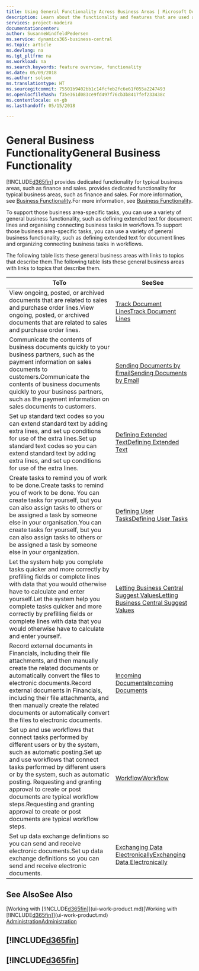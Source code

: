 ```yaml
---
title: Using General Functionality Across Business Areas | Microsoft Docs
description: Learn about the functionality and features that are used across business areas in Business Central .
services: project-madeira
documentationcenter: 
author: SusanneWindfeldPedersen
ms.service: dynamics365-business-central
ms.topic: article
ms.devlang: na
ms.tgt_pltfrm: na
ms.workload: na
ms.search.keywords: feature overview, functionality
ms.date: 05/09/2018
ms.author: solsen
ms.translationtype: HT
ms.sourcegitcommit: 75501b9402bb1c14fcfeb2fc6e61f055a2247493
ms.openlocfilehash: f35e361d083ce9fd497f76cb3b8417fef233438c
ms.contentlocale: en-gb
ms.lasthandoff: 05/15/2018

---
```

# <a name="general-business-functionality"></a><span data-ttu-id="8e509-103">General Business Functionality</span><span class="sxs-lookup"><span data-stu-id="8e509-103">General Business Functionality</span></span>
[!INCLUDE[d365fin](includes/d365fin_md.md)]<span data-ttu-id="8e509-104"> provides dedicated functionality for typical business areas, such as finance and sales.</span><span class="sxs-lookup"><span data-stu-id="8e509-104"> provides dedicated functionality for typical business areas, such as finance and sales.</span></span> <span data-ttu-id="8e509-105">For more information, see [Business Functionality](across-business-functionality.md).</span><span class="sxs-lookup"><span data-stu-id="8e509-105">For more information, see [Business Functionality](across-business-functionality.md).</span></span>

<span data-ttu-id="8e509-106">To support those business area-specific tasks, you can use a variety of general business functionality, such as defining extended text for document lines and organising connecting business tasks in workflows.</span><span class="sxs-lookup"><span data-stu-id="8e509-106">To support those business area-specific tasks, you can use a variety of general business functionality, such as defining extended text for document lines and organizing connecting business tasks in workflows.</span></span>

<span data-ttu-id="8e509-107">The following table lists these general business areas with links to topics that describe them.</span><span class="sxs-lookup"><span data-stu-id="8e509-107">The following table lists these general business areas with links to topics that describe them.</span></span>

| <span data-ttu-id="8e509-108">To</span><span class="sxs-lookup"><span data-stu-id="8e509-108">To</span></span> | <span data-ttu-id="8e509-109">See</span><span class="sxs-lookup"><span data-stu-id="8e509-109">See</span></span> |
| --- | --- |
|<span data-ttu-id="8e509-110">View ongoing, posted, or archived documents that are related to sales and purchase order lines.</span><span class="sxs-lookup"><span data-stu-id="8e509-110">View ongoing, posted, or archived documents that are related to sales and purchase order lines.</span></span>|[<span data-ttu-id="8e509-111">Track Document Lines</span><span class="sxs-lookup"><span data-stu-id="8e509-111">Track Document Lines</span></span>](across-how-to-track-document-lines.md)|
| <span data-ttu-id="8e509-112">Communicate the contents of business documents quickly to your business partners, such as the payment information on sales documents to customers.</span><span class="sxs-lookup"><span data-stu-id="8e509-112">Communicate the contents of business documents quickly to your business partners, such as the payment information on sales documents to customers.</span></span> |[<span data-ttu-id="8e509-113">Sending Documents by Email</span><span class="sxs-lookup"><span data-stu-id="8e509-113">Sending Documents by Email</span></span>](ui-how-send-documents-email.md) |
| <span data-ttu-id="8e509-114">Set up standard text codes so you can extend standard text by adding extra lines, and set up conditions for use of the extra lines.</span><span class="sxs-lookup"><span data-stu-id="8e509-114">Set up standard text codes so you can extend standard text by adding extra lines, and set up conditions for use of the extra lines.</span></span> |[<span data-ttu-id="8e509-115">Defining Extended Text</span><span class="sxs-lookup"><span data-stu-id="8e509-115">Defining Extended Text</span></span>](ui-how-define-ext-text.md) |
|<span data-ttu-id="8e509-116">Create tasks to remind you of work to be done.</span><span class="sxs-lookup"><span data-stu-id="8e509-116">Create tasks to remind you of work to be done.</span></span> <span data-ttu-id="8e509-117">You can create tasks for yourself, but you can also assign tasks to others or be assigned a task by someone else in your organisation.</span><span class="sxs-lookup"><span data-stu-id="8e509-117">You can create tasks for yourself, but you can also assign tasks to others or be assigned a task by someone else in your organization.</span></span>|[<span data-ttu-id="8e509-118">Defining User Tasks</span><span class="sxs-lookup"><span data-stu-id="8e509-118">Defining User Tasks</span></span>](across-user-tasks.md)|
|<span data-ttu-id="8e509-119">Let the system help you complete tasks quicker and more correctly by prefilling fields or complete lines with data that you would otherwise have to calculate and enter yourself.</span><span class="sxs-lookup"><span data-stu-id="8e509-119">Let the system help you complete tasks quicker and more correctly by prefilling fields or complete lines with data that you would otherwise have to calculate and enter yourself.</span></span>|[<span data-ttu-id="8e509-120">Letting Business Central Suggest Values</span><span class="sxs-lookup"><span data-stu-id="8e509-120">Letting Business Central Suggest Values</span></span>](ui-let-system-suggest-values.md)|
|<span data-ttu-id="8e509-121">Record external documents in Financials, including their file attachments, and then manually create the related documents or automatically convert the files to electronic documents.</span><span class="sxs-lookup"><span data-stu-id="8e509-121">Record external documents in Financials, including their file attachments, and then manually create the related documents or automatically convert the files to electronic documents.</span></span>|[<span data-ttu-id="8e509-122">Incoming Documents</span><span class="sxs-lookup"><span data-stu-id="8e509-122">Incoming Documents</span></span>](across-income-documents.md)|
|<span data-ttu-id="8e509-123">Set up and use workflows that connect tasks performed by different users or by the system, such as automatic posting.</span><span class="sxs-lookup"><span data-stu-id="8e509-123">Set up and use workflows that connect tasks performed by different users or by the system, such as automatic posting.</span></span> <span data-ttu-id="8e509-124">Requesting and granting approval to create or post documents are typical workflow steps.</span><span class="sxs-lookup"><span data-stu-id="8e509-124">Requesting and granting approval to create or post documents are typical workflow steps.</span></span>|[<span data-ttu-id="8e509-125">Workflow</span><span class="sxs-lookup"><span data-stu-id="8e509-125">Workflow</span></span>](across-workflow.md)|
| <span data-ttu-id="8e509-126">Set up data exchange definitions so you can send and receive electronic documents.</span><span class="sxs-lookup"><span data-stu-id="8e509-126">Set up data exchange definitions so you can send and receive electronic documents.</span></span> |[<span data-ttu-id="8e509-127">Exchanging Data Electronically</span><span class="sxs-lookup"><span data-stu-id="8e509-127">Exchanging Data Electronically</span></span>](across-data-exchange.md) |

## <a name="see-also"></a><span data-ttu-id="8e509-128">See Also</span><span class="sxs-lookup"><span data-stu-id="8e509-128">See Also</span></span>
<span data-ttu-id="8e509-129">[Working with [!INCLUDE[d365fin](includes/d365fin_md.md)]](ui-work-product.md)</span><span class="sxs-lookup"><span data-stu-id="8e509-129">[Working with [!INCLUDE[d365fin](includes/d365fin_md.md)]](ui-work-product.md)</span></span>  
[<span data-ttu-id="8e509-130">Administration</span><span class="sxs-lookup"><span data-stu-id="8e509-130">Administration</span></span>](admin-setup-and-administration.md)

## [!INCLUDE[d365fin](includes/free_trial_md.md)]  
## [!INCLUDE[d365fin](includes/training_link_md.md)]

